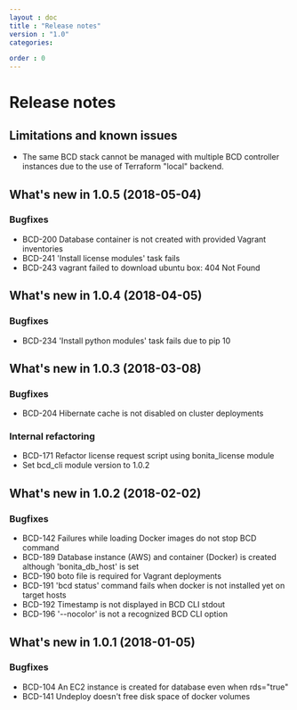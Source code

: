 ```yaml
---
layout : doc
title : "Release notes"
version : "1.0"
categories:

order : 0
---
```

# Release notes

## Limitations and known issues

- The same BCD stack cannot be managed with multiple BCD controller instances due to the use of Terraform "local" backend.

## What's new in 1.0.5 (2018-05-04)

### Bugfixes

- BCD-200 Database container is not created with provided Vagrant inventories
- BCD-241 'Install license modules' task fails
- BCD-243 vagrant failed to download ubuntu box: 404 Not Found


## What's new in 1.0.4 (2018-04-05)

### Bugfixes

- BCD-234 'Install python modules' task fails due to pip 10


## What's new in 1.0.3 (2018-03-08)

### Bugfixes

- BCD-204 Hibernate cache is not disabled on cluster deployments

### Internal refactoring

- BCD-171 Refactor license request script using bonita_license module
- Set bcd_cli module version to 1.0.2


## What's new in 1.0.2 (2018-02-02)

### Bugfixes

- BCD-142 Failures while loading Docker images do not stop BCD command
- BCD-189 Database instance (AWS) and container (Docker) is created although 'bonita_db_host' is set
- BCD-190 boto file is required for Vagrant deployments
- BCD-191 'bcd status' command fails when docker is not installed yet on target hosts
- BCD-192 Timestamp is not displayed in BCD CLI stdout
- BCD-196 '--nocolor' is not a recognized BCD CLI option


## What's new in 1.0.1 (2018-01-05)

### Bugfixes

- BCD-104 An EC2 instance is created for database even when rds="true"
- BCD-141 Undeploy doesn't free disk space of docker volumes
